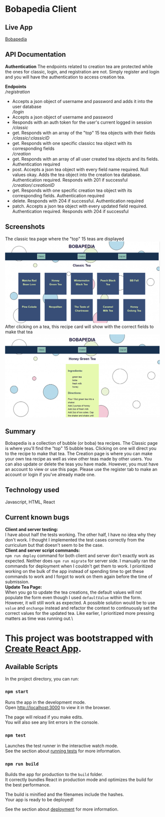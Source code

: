 # Bobapedia Client

## Live App
[Bobapedia](https://build-theta-ecru.now.sh/)

## API Documentation

**Authentication**
  The endpoints related to creation tea are protected while the ones for classic, login, and registration are not. Simply register and login and you will have the authentication to access creation tea.

**Endpoints**\
  */registration*
  - Accepts a json object of username and password and adds it into the user database <br>
*/login*
  - Accepts a json object of username and password
  - Responds with an auth token for the user's current logged in session <br>
*/classic*
  - get. Responds with an array of the "top" 15 tea objects with their fields <br>
*/classic/:classicID*
  - get. Responds with one specific classicc tea object with its corresponding fields <br>
*/creation*
  - get. Responds with an array of all user created tea objects and its fields. Authentication required
  - post. Accepts a json tea object with every field name required. Null values okay. Adds the tea object into the creation tea database. Authentication required. Responds with 201 if successful <br>
*/creation/:creationID*
  - get. Responds with one specific creation tea object with its corresponding fields. Authentication required
  - delete. Responds with 204 if successful. Authentication required
  - patch. Accepts a json tea object with every updated field required. Authentication required. Responds with 204 if successful

## Screenshots
  The classic tea page where the "top" 15 teas are displayed
	![Classic Tea Page](classicPage.PNG)
  After clicking on a tea, this recipe card will show with the correct fields to make that tea
  ![ClassicID Tea Recipe Page](classicID.PNG)

## Summary

Bobapedia is a collection of bubble (or boba) tea recipes. The Classic page is where you'll find the "top" 15 bubble teas. Clicking on one will direct you to the recipe to make that tea. The Creation page is where you can make your own tea recipe as well as view other teas made by other users. You can also update or delete the teas you have made. However, you must have an account to view or use this page. Please use the register tab to make an account or login if you've already made one.

## Technology used

Javascript, HTML, React

## Current known bugs
**Client and server testing:**\
  I have about half the tests working. The other half, I have no idea why they don't work. I thought I implemented the test cases correctly from the curriculum but that doesn't seem to be the case.\
**Client and server script commands:**\
  `npm run deploy` command for both client and server don't exactly work as expected. Neither does `npm run migrate` for server side. I manually ran the commands for deployment when I couldn't get them to work. I prioritized working on the bulk of the app instead of spending time to get these commands to work and I forgot to work on them again before the time of submission.\
**Update Tea Page:**\
  When you go to update the tea creations, the default values will not populate the form even though I used `defaultValue` within the form. However, it will still work as expected. A possible solution would be to use `value` and `onchange` instead and refactor the context to continuously set the correct values for the updated tea. Like earlier, I prioritized more pressing matters as time was running out.\


# This project was bootstrapped with [Create React App](https://github.com/facebook/create-react-app).

## Available Scripts

In the project directory, you can run:

### `npm start`

Runs the app in the development mode.<br />
Open [http://localhost:3000](http://localhost:3000) to view it in the browser.

The page will reload if you make edits.<br />
You will also see any lint errors in the console.

### `npm test`

Launches the test runner in the interactive watch mode.<br />
See the section about [running tests](https://facebook.github.io/create-react-app/docs/running-tests) for more information.

### `npm run build`

Builds the app for production to the `build` folder.<br />
It correctly bundles React in production mode and optimizes the build for the best performance.

The build is minified and the filenames include the hashes.<br />
Your app is ready to be deployed!

See the section about [deployment](https://facebook.github.io/create-react-app/docs/deployment) for more information.
